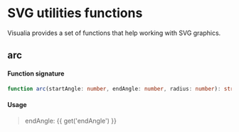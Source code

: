 # SVG utilities functions

Visualia provides a set of functions that help working with SVG graphics.

## arc

#### Function signature

```ts
function arc(startAngle: number, endAngle: number, radius: number): string;
```

#### Usage

<v-slider set="endAngle" :max="360 - 1" />

> endAngle: {{ get('endAngle') }}

<svg width="400" height="400">
  <g transform="translate(200,200)">
    <path :d="arc(0,get('endAngle'),100)" stroke="red" fill="none" />
  </g>
</svg>
